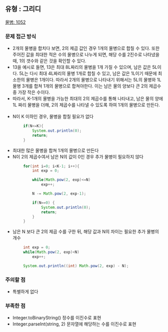 ## 유형 : 그리디
[물병: 1052](https://www.acmicpc.net/problem/1052)

### 문제 접근 방식
  - 2개의 물병을 합치다 보면, 2의 제곱 값인 경우 1개의 물병으로 합칠 수 있다. 또한 주어진 값을 최대한 적은 수의 물병으로 나누게 되면, 해당 수를 2진수로 나타냈을 때, 1의 갯수와 같은 것을 확인할 수 있다.
  - 13을 예시로 들면, 13은 최대 8L짜리의 물병을 1개 가질 수 있으며, 남은 값은 5L이다. 5L는 다시 최대 4L짜리의 물병 1개로 합칠 수 있고, 남은 값은 1L이기 때문에 최소한의 물병은 1개이다. 따라서 2개의 물병으로 나타내기 위해서는 5L의 물병와 1L 물병 3개를 합쳐 1개의 물병으로 합쳐야한다. 이는 남은 물의 양보다 큰 2의 제곱수 중 가장 작은 수이다.
  - 따라서, K-1개의 물병을 가능한 최대의 2의 제곱수를 통해 나타내고, 남은 물의 양에 1L 짜리 물병을 더해, 2의 제곱수를 나타낼 수 있도록 하여 1개의 물병으로 만든다.
<br></br>
  - N이 K 이하인 경우, 물병을 합칠 필요가 없다
``` Java
        if(N<=K){
            System.out.println(0);
            return;
        }
```

  - 최대한 많은 물병을 합쳐 1개의 물병으로 만든다
  - N이 2의 제곱수여서 남은 N의 값이 0인 경우 추가 물병이 필요하지 않다
``` Java
        for(int i=0; i<K-1; i++){
            int exp = 0;

            while(Math.pow(2, exp)<=N)
                exp++;

            N -= Math.pow(2, exp-1);

            if(N==0) {
                System.out.println(0);
                return;
            }
        }
```

- 남은 N 보다 큰 2의 제곱 수를 구한 뒤, 해당 값과 N의 차이는 필요한 추가 물병의 개수
``` Java
        int exp = 0;
        while(Math.pow(2, exp)<N)
            exp++;

        System.out.println((int) Math.pow(2, exp) - N);
```

### 주의할 점
  - 특별하게 없다

### 부족한 점
  - Integer.toBinaryString() 정수를 이진수로 표현
  - Integer.parseInt(string, 2) 문자열에 해당하는 수를 이진수로 표현 
